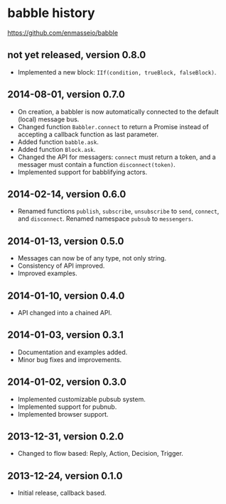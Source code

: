 # babble history
https://github.com/enmasseio/babble


## not yet released, version 0.8.0

- Implemented a new block: `IIf(condition, trueBlock, falseBlock)`.


## 2014-08-01, version 0.7.0

- On creation, a babbler is now automatically connected to the default (local) 
  message bus.
- Changed function `Babbler.connect` to return a Promise instead of accepting
  a callback function as last parameter.
- Added function `babble.ask`.
- Added function `Block.ask`.
- Changed the API for messagers: `connect` must return a token, and a messager
  must contain a function `disconnect(token)`.
- Implemented support for babblifying actors.


## 2014-02-14, version 0.6.0

- Renamed functions `publish`, `subscribe`, `unsubscribe` to `send`, `connect`,
  and `disconnect`. Renamed namespace `pubsub` to `messengers`.


## 2014-01-13, version 0.5.0

- Messages can now be of any type, not only string.
- Consistency of API improved.
- Improved examples.


## 2014-01-10, version 0.4.0

- API changed into a chained API.


## 2014-01-03, version 0.3.1

- Documentation and examples added.
- Minor bug fixes and improvements.


## 2014-01-02, version 0.3.0

- Implemented customizable pubsub system.
- Implemented support for pubnub.
- Implemented browser support.


## 2013-12-31, version 0.2.0

- Changed to flow based: Reply, Action, Decision, Trigger.


## 2013-12-24, version 0.1.0

- Initial release, callback based.